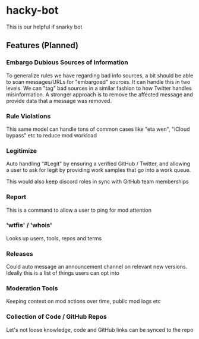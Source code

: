 # hacky-bot

This is our helpful if snarky bot

## Features (Planned)

### Embargo Dubious Sources of Information 

To generalize rules we have regarding bad info sources, a bit should be able to scan messages/URLs for "embargoed" sources.  It can handle this in two levels.  We can "tag" bad sources in a similar fashion to how Twitter handles misinformation.  A stronger approach is to remove the affected message and provide data that a message was removed.

### Rule Violations

This same model can handle tons of common cases like "eta wen", "iCloud bypass" etc to reduce mod workload

### Legitimize

Auto handling "#Legit" by ensuring a verified GitHub / Twitter, and allowing a user to ask for legit by providing work samples that go into a work queue.

This would also keep discord roles in sync with GitHub team memberships 

### Report

This is a command to allow a user to ping for mod attention

### 'wtfis' / 'whois'

Looks up users, tools, repos and terms

### Releases

Could auto message an announcement channel on relevant new versions.  Ideally this is a list of things users can opt into

### Moderation Tools

Keeping context on mod actions over time, public mod logs etc

### Collection of Code / GitHub Repos

Let's not loose knowledge, code and GitHub links can be synced to the repo
